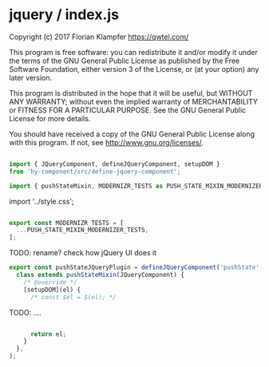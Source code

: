 # jquery / index.js
Copyright (c) 2017 Florian Klampfer <https://qwtel.com/>

This program is free software: you can redistribute it and/or modify
it under the terms of the GNU General Public License as published by
the Free Software Foundation, either version 3 of the License, or
(at your option) any later version.

This program is distributed in the hope that it will be useful,
but WITHOUT ANY WARRANTY; without even the implied warranty of
MERCHANTABILITY or FITNESS FOR A PARTICULAR PURPOSE.  See the
GNU General Public License for more details.

You should have received a copy of the GNU General Public License
along with this program.  If not, see <http://www.gnu.org/licenses/>.


```js

import { JQueryComponent, defineJQueryComponent, setupDOM }
from 'hy-component/src/define-jquery-component';

import { pushStateMixin, MODERNIZR_TESTS as PUSH_STATE_MIXIN_MODERNIZER_TESTS } from '../mixin';
```

import '../style.css';


```js

export const MODERNIZR_TESTS = [
  ...PUSH_STATE_MIXIN_MODERNIZER_TESTS,
];
```

TODO: rename? check how jQuery UI does it


```js
export const pushStateJQueryPlugin = defineJQueryComponent('pushState',
  class extends pushStateMixin(JQueryComponent) {
    /* @override */
    [setupDOM](el) {
      /* const $el = $(el); */
```

TODO: ....


```js

      return el;
    }
  },
);
```


